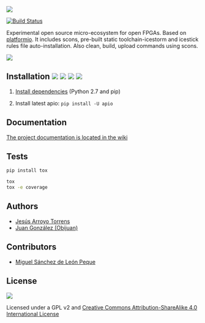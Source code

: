 ![][apio-logo]

[![Build Status](https://travis-ci.org/FPGAwars/apio.svg?branch=develop)](https://travis-ci.org/FPGAwars/apio)

Experimental open source micro-ecosystem for open FPGAs. Based on [platformio](https://github.com/platformio/platformio). It includes scons, pre-built static toolchain-icestorm and icestick rules file auto-installation. Also clean, build, upload commands using scons.

![](https://github.com/FPGAwars/apio/raw/master/doc/apio.jpg)

## Installation ![][ubuntu-logo] ![][raspbian-logo] ![][macosx-logo] ![][windows-logo]

1. [Install dependencies](https://github.com/FPGAwars/apio/wiki/Dependencies) (Python 2.7 and pip)

2. Install latest apio: ```pip install -U apio```

## Documentation

[The project documentation is located in the wiki](https://github.com/FPGAwars/apio/wiki)

## Tests

```bash
pip install tox
```

```bash
tox
tox -e coverage
```

## Authors

* [Jesús Arroyo Torrens](https://github.com/Jesus89)
* [Juan González (Obijuan)](https://github.com/Obijuan)

## Contributors

* [Miguel Sánchez de León Peque](https://github.com/peque)

## License
![](https://github.com/FPGAwars/apio/raw/master/doc/bq-logo-cc-sa-small-150px.png)

Licensed under a GPL v2 and [Creative Commons Attribution-ShareAlike 4.0 International License](http://creativecommons.org/licenses/by-sa/4.0/)

[apio-logo]: doc/apio-logo.png
[ubuntu-logo]: doc/ubuntu.png
[raspbian-logo]: doc/raspbian.png
[macosx-logo]: doc/macosx.png
[windows-logo]: doc/windows.png
